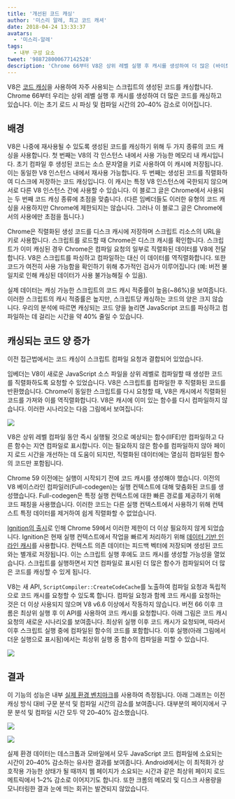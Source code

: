 ```yaml
---
title: '개선된 코드 캐싱'
author: '미스리 알레, 최고 코드 캐셔'
date: 2018-04-24 13:33:37
avatars:
  - '미스리-알레'
tags:
  - 내부 구성 요소
tweet: '988728000677142528'
description: 'Chrome 66부터 V8은 상위 레벨 실행 후 캐시를 생성하여 더 많은 (바이트)코드를 캐싱합니다.'
---
```

V8은 [코드 캐싱](/blog/code-caching)을 사용하여 자주 사용되는 스크립트의 생성된 코드를 캐싱합니다. Chrome 66부터 우리는 상위 레벨 실행 후 캐시를 생성하여 더 많은 코드를 캐싱하고 있습니다. 이는 초기 로드 시 파싱 및 컴파일 시간의 20–40% 감소로 이어집니다.

<!--truncate-->
## 배경

V8은 나중에 재사용될 수 있도록 생성된 코드를 캐싱하기 위해 두 가지 종류의 코드 캐싱을 사용합니다. 첫 번째는 V8의 각 인스턴스 내에서 사용 가능한 메모리 내 캐시입니다. 초기 컴파일 후 생성된 코드는 소스 문자열을 키로 사용하여 이 캐시에 저장됩니다. 이는 동일한 V8 인스턴스 내에서 재사용 가능합니다. 두 번째는 생성된 코드를 직렬화하여 디스크에 저장하는 코드 캐싱입니다. 이 캐시는 특정 V8 인스턴스에 국한되지 않으며 서로 다른 V8 인스턴스 간에 사용할 수 있습니다. 이 블로그 글은 Chrome에서 사용되는 두 번째 코드 캐싱 종류에 초점을 맞춥니다. (다른 임베더들도 이러한 유형의 코드 캐싱을 사용하지만 Chrome에 제한되지는 않습니다. 그러나 이 블로그 글은 Chrome에서의 사용에만 초점을 둡니다.)

Chrome은 직렬화된 생성 코드를 디스크 캐시에 저장하며 스크립트 리소스의 URL을 키로 사용합니다. 스크립트를 로드할 때 Chrome은 디스크 캐시를 확인합니다. 스크립트가 이미 캐싱된 경우 Chrome은 컴파일 요청의 일부로 직렬화된 데이터를 V8에 전달합니다. V8은 스크립트를 파싱하고 컴파일하는 대신 이 데이터를 역직렬화합니다. 또한 코드가 여전히 사용 가능함을 확인하기 위해 추가적인 검사가 이루어집니다 (예: 버전 불일치로 인해 캐싱된 데이터가 사용 불가능해질 수 있음).

실제 데이터는 캐싱 가능한 스크립트의 코드 캐시 적중률이 높음(~86%)을 보여줍니다. 이러한 스크립트의 캐시 적중률은 높지만, 스크립트당 캐싱하는 코드의 양은 크지 않습니다. 우리의 분석에 따르면 캐싱되는 코드 양을 늘리면 JavaScript 코드를 파싱하고 컴파일하는 데 걸리는 시간을 약 40% 줄일 수 있습니다.

## 캐싱되는 코드 양 증가

이전 접근법에서는 코드 캐싱이 스크립트 컴파일 요청과 결합되어 있었습니다.

임베더는 V8이 새로운 JavaScript 소스 파일을 상위 레벨로 컴파일할 때 생성한 코드를 직렬화하도록 요청할 수 있었습니다. V8은 스크립트를 컴파일한 후 직렬화된 코드를 반환했습니다. Chrome이 동일한 스크립트를 다시 요청할 때, V8은 캐시에서 직렬화된 코드를 가져와 이를 역직렬화합니다. V8은 캐시에 이미 있는 함수를 다시 컴파일하지 않습니다. 이러한 시나리오는 다음 그림에서 보여집니다:

![](/_img/improved-code-caching/warm-hot-run-1.png)

V8은 상위 레벨 컴파일 동안 즉시 실행될 것으로 예상되는 함수(IIFE)만 컴파일하고 다른 함수는 지연 컴파일로 표시합니다. 이는 필요하지 않은 함수를 컴파일하지 않아 페이지 로드 시간을 개선하는 데 도움이 되지만, 직렬화된 데이터에는 열심히 컴파일된 함수의 코드만 포함됩니다.

Chrome 59 이전에는 실행이 시작되기 전에 코드 캐시를 생성해야 했습니다. 이전의 V8 베이스라인 컴파일러(Full-codegen)는 실행 컨텍스트에 대해 맞춤화된 코드를 생성했습니다. Full-codegen은 특정 실행 컨텍스트에 대한 빠른 경로를 제공하기 위해 코드 패칭을 사용했습니다. 이러한 코드는 다른 실행 컨텍스트에서 사용하기 위해 컨텍스트 특정 데이터를 제거하여 쉽게 직렬화할 수 없었습니다.

[Ignition의 출시](/blog/launching-ignition-and-turbofan)로 인해 Chrome 59에서 이러한 제한이 더 이상 필요하지 않게 되었습니다. Ignition은 현재 실행 컨텍스트에서 작업을 빠르게 처리하기 위해 [데이터 기반 인라인 캐시](https://www.youtube.com/watch?v=u7zRSm8jzvA)를 사용합니다. 컨텍스트 의존 데이터는 피드백 벡터에 저장되며 생성된 코드와는 별개로 저장됩니다. 이는 스크립트 실행 후에도 코드 캐시를 생성할 가능성을 열었습니다. 스크립트를 실행하면서 지연 컴파일로 표시된 더 많은 함수가 컴파일되어 더 많은 코드를 캐싱할 수 있게 됩니다.

V8는 새 API, `ScriptCompiler::CreateCodeCache`를 노출하여 컴파일 요청과 독립적으로 코드 캐시를 요청할 수 있도록 합니다. 컴파일 요청과 함께 코드 캐시를 요청하는 것은 더 이상 사용되지 않으며 V8 v6.6 이상에서 작동하지 않습니다. 버전 66 이후 크롬은 최상위 실행 후 이 API를 사용하여 코드 캐시를 요청합니다. 아래 그림은 코드 캐시 요청의 새로운 시나리오를 보여줍니다. 최상위 실행 이후 코드 캐시가 요청되며, 따라서 이후 스크립트 실행 중에 컴파일된 함수의 코드를 포함합니다. 이후 실행(아래 그림에서 더운 실행으로 표시됨)에서는 최상위 실행 중 함수의 컴파일을 피할 수 있습니다.

![](/_img/improved-code-caching/warm-hot-run-2.png)

## 결과

이 기능의 성능은 내부 [실제 환경 벤치마크](https://cs.chromium.org/chromium/src/tools/perf/page_sets/v8_top_25.py?q=v8.top&sq=package:chromium&l=1)를 사용하여 측정됩니다. 아래 그래프는 이전 캐싱 방식 대비 구문 분석 및 컴파일 시간의 감소를 보여줍니다. 대부분의 페이지에서 구문 분석 및 컴파일 시간 모두 약 20–40% 감소했습니다.

![](/_img/improved-code-caching/parse.png)

![](/_img/improved-code-caching/compile.png)

실제 환경 데이터는 데스크톱과 모바일에서 모두 JavaScript 코드 컴파일에 소요되는 시간이 20–40% 감소하는 유사한 결과를 보여줍니다. Android에서는 이 최적화가 상호작용 가능한 상태가 될 때까지 웹 페이지가 소요되는 시간과 같은 최상위 페이지 로드 메트릭에서 1–2% 감소로 이어지기도 합니다. 또한 크롬의 메모리 및 디스크 사용량을 모니터링한 결과 눈에 띄는 회귀는 발견되지 않았습니다.
